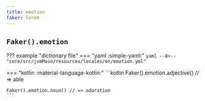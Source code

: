 ```yaml
---
title: emotion
faker: lorem
---
```


## `Faker().emotion`

??? example "dictionary file"
    === "yaml :simple-yaml:"
        ```yaml
        --8<-- "core/src/jvmMain/resources/locales/en/emotion.yml"
        ```

=== "kotlin :material-language-kotlin:"
    ```kotlin
    Faker().emotion.adjective() // => able

    Faker().emotion.noun() // => adoration
    ```
